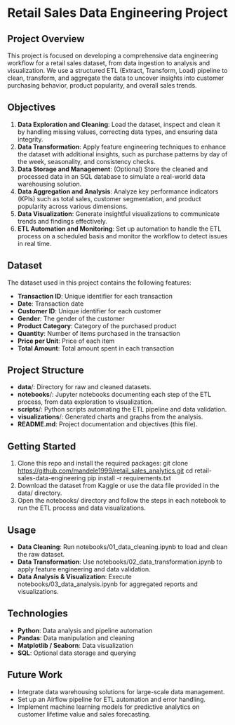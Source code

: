 # Retail Sales Data Engineering Project 
## Project Overview
This project is focused on developing a comprehensive data engineering workflow for a retail sales dataset, from data ingestion to analysis and visualization. We use a structured ETL (Extract, Transform, Load) pipeline to clean, transform, and aggregate the data to uncover insights into customer purchasing behavior, product popularity, and overall sales trends.

## Objectives
1. **Data Exploration and Cleaning**: Load the dataset, inspect and clean it by handling missing values, correcting data types, and ensuring data integrity.
2. **Data Transformation**: Apply feature engineering techniques to enhance the dataset with additional insights, such as purchase patterns by day of the week, seasonality, and consistency checks.
3. **Data Storage and Management**: (Optional) Store the cleaned and processed data in an SQL database to simulate a real-world data warehousing solution.
4. **Data Aggregation and Analysis**: Analyze key performance indicators (KPIs) such as total sales, customer segmentation, and product popularity across various dimensions.
5. **Data Visualization**: Generate insightful visualizations to communicate trends and findings effectively.
6. **ETL Automation and Monitoring**: Set up automation to handle the ETL process on a scheduled basis and monitor the workflow to detect issues in real time.
## Dataset
The dataset used in this project contains the following features:

* **Transaction ID**: Unique identifier for each transaction
* **Date**: Transaction date
* **Customer ID**: Unique identifier for each customer
* **Gender**: The gender of the customer
* **Product Category**: Category of the purchased product
* **Quantity**: Number of items purchased in the transaction
* **Price per Unit**: Price of each item
* **Total Amount**: Total amount spent in each transaction
## Project Structure
* **data**/: Directory for raw and cleaned datasets.
* **notebooks**/: Jupyter notebooks documenting each step of the ETL process, from data exploration to visualization.
* **scripts**/: Python scripts automating the ETL pipeline and data validation.
* **visualizations**/: Generated charts and graphs from the analysis.
* **README.md**: Project documentation and objectives (this file).
## Getting Started
1. Clone this repo and install the required packages:
   git clone https://github.com/mandele1999/retail_sales_analytics.git
   cd retail-sales-data-engineering
   pip install -r requirements.txt
2. Download the dataset from Kaggle or use the data file provided in the data/ directory.
3. Open the notebooks/ directory and follow the steps in each notebook to run the ETL process and data visualizations.
## Usage
* **Data Cleaning**: Run notebooks/01_data_cleaning.ipynb to load and clean the raw dataset.
* **Data Transformation**: Use notebooks/02_data_transformation.ipynb to apply feature engineering and data validation.
* **Data Analysis & Visualization**: Execute notebooks/03_data_analysis.ipynb for aggregated reports and visualizations.
## Technologies
* **Python**: Data analysis and pipeline automation
* **Pandas**: Data manipulation and cleaning
* **Matplotlib / Seaborn**: Data visualization
* **SQL**: Optional data storage and querying
## Future Work
* Integrate data warehousing solutions for large-scale data management.
* Set up an Airflow pipeline for ETL automation and error handling.
* Implement machine learning models for predictive analytics on customer lifetime value and sales forecasting.

